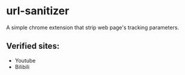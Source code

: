 # url-sanitizer
A simple chrome extension that strip web page's tracking parameters.

## Verified sites:
- Youtube
- Bilibili 